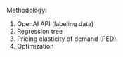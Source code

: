Methodology:
1. OpenAI API (labeling data)
2. Regression tree
3. Pricing elasticity of demand (PED)
4. Optimization
